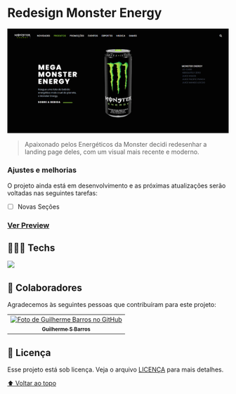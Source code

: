 # Redesign Monster Energy

<a href="https://guilhermesdb.github.io/Monster-Energy-Redesign-Tailwindcss/" target="_blank">
  <img src="src/images/capa.png" alt="image host"/>
</a> 

> Apaixonado pelos Energéticos da Monster decidi redesenhar a landing page deles, com um visual mais recente e moderno.

### Ajustes e melhorias

O projeto ainda está em desenvolvimento e as próximas atualizações serão voltadas nas seguintes tarefas:

- [ ] Novas Seções

### [Ver Preview](https://guilhermesdb.github.io/Monster-Energy-Redesign-Tailwindcss/)

## 👨🏻‍💻 Techs 

 <a href="https://skillicons.dev">
    <img src="https://skillicons.dev/icons?i=html,tailwindcss,javascript" />
</a>

## 🤝 Colaboradores

Agradecemos às seguintes pessoas que contribuíram para este projeto:

<table>
  <tr>
    <td align="center">
      <a href="#">
        <img src="https://avatars.githubusercontent.com/u/66280834?v=4" width="100px;" alt="Foto de Guilherme Barros no GitHub"/><br>
        <sub>
          <b>Guilherme S Barros</b>
        </sub>
      </a>
    </td>
  </tr>
</table>

## 📝 Licença

Esse projeto está sob licença. Veja o arquivo [LICENÇA](LICENSE.md) para mais detalhes.

[⬆ Voltar ao topo](#redesign-monster-energy)<br>
